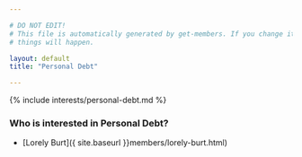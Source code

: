 ```yaml
---

# DO NOT EDIT!
# This file is automatically generated by get-members. If you change it, bad
# things will happen.

layout: default
title: "Personal Debt"

---
```


{% include interests/personal-debt.md %}

### Who is interested in Personal Debt?


* [Lorely Burt]({ site.baseurl }}members/lorely-burt.html)
